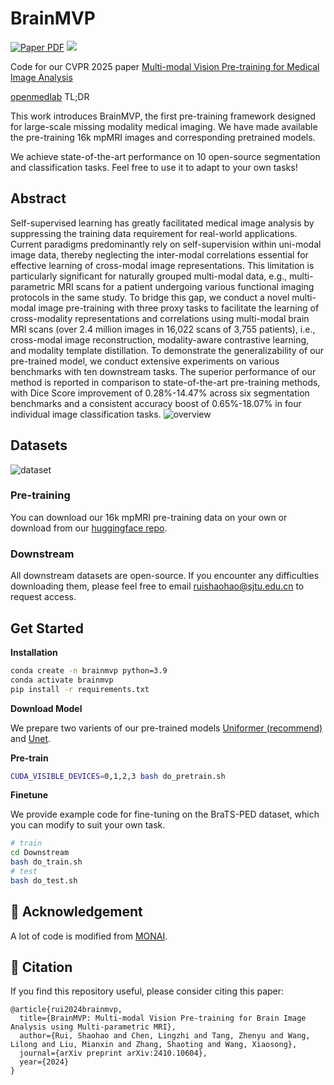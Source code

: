 # BrainMVP 
<a href="https://arxiv.org/abs/2410.10604"><img src='https://img.shields.io/badge/arXiv-BrainMVP-red' alt='Paper PDF'></a>
<a href='https://huggingface.co/datasets/shaohao011/BrainMVP-16k'><img src='https://img.shields.io/badge/%F0%9F%A4%97%20Hugging%20Face-Spaces-blue'></a>

Code for our CVPR 2025 paper [Multi-modal Vision Pre-training for Medical Image Analysis](https://arxiv.org/abs/2410.10604)

[openmedlab](https://github.com/openmedlab/BrainMVP)
TL;DR

This work introduces BrainMVP, the first pre-training framework designed for large-scale missing modality medical imaging. We have made available the pre-training 16k mpMRI images and corresponding pretrained models.

We achieve state-of-the-art performance on 10 open-source segmentation and classification tasks. Feel free to use it to adapt to your own tasks!


## Abstract
Self-supervised learning has greatly facilitated medical image analysis by suppressing the training data requirement for real-world applications. Current paradigms predominantly rely on self-supervision within uni-modal image data, thereby neglecting the inter-modal correlations essential for effective learning of cross-modal image representations. This limitation is particularly significant for naturally grouped multi-modal data, e.g., multi-parametric MRI scans for a patient undergoing various functional imaging protocols in the same study. To bridge this gap, we conduct a novel multi-modal image pre-training with three proxy tasks to facilitate the learning of cross-modality representations and correlations using multi-modal brain MRI scans (over 2.4 million images in 16,022 scans of 3,755 patients), i.e., cross-modal image reconstruction, modality-aware contrastive learning, and modality template distillation. To demonstrate the generalizability of our pre-trained model, we conduct extensive experiments on various benchmarks with ten downstream tasks. The superior performance of our method is reported in comparison to state-of-the-art pre-training methods, with Dice Score improvement of 0.28\%-14.47\% across six segmentation benchmarks and a consistent accuracy boost of 0.65\%-18.07\% in four individual image classification tasks.
![overview](assets/overview.png)

## Datasets
![dataset](assets/dataset.png)
### Pre-training
You can download our 16k mpMRI pre-training data on your own or download from our [huggingface repo](https://huggingface.co/datasets/shaohao011/BrainMVP-16k).
### Downstream
All downstream datasets are open-source. If you encounter any difficulties downloading them, please feel free to email ruishaohao@sjtu.edu.cn to request access.

## Get Started

**Installation**
```bash
conda create -n brainmvp python=3.9
conda activate brainmvp
pip install -r requirements.txt
```

**Download Model**

We prepare two varients of our pre-trained models [Uniformer (recommend)](https://drive.google.com/file/d/1DTmz5WACESD0wfkZ2r0x-zjTwOgd9ov3/view?usp=drive_link) and [Unet](https://drive.google.com/file/d/16DvqjYBfenNEdggLu2fXuMJ6FjxBxQsS/view?usp=drive_link).


**Pre-train**
```bash 
CUDA_VISIBLE_DEVICES=0,1,2,3 bash do_pretrain.sh
```
**Finetune**

We provide example code for fine-tuning on the BraTS-PED dataset, which you can modify to suit your own task.
```bash 
# train
cd Downstream
bash do_train.sh
# test
bash do_test.sh
```

## 🙏 Acknowledgement

A lot of code is modified from [MONAI](https://github.com/Project-MONAI/MONAI).

## 📝 Citation

If you find this repository useful, please consider citing this paper:
```
@article{rui2024brainmvp,
  title={BrainMVP: Multi-modal Vision Pre-training for Brain Image Analysis using Multi-parametric MRI},
  author={Rui, Shaohao and Chen, Lingzhi and Tang, Zhenyu and Wang, Lilong and Liu, Mianxin and Zhang, Shaoting and Wang, Xiaosong},
  journal={arXiv preprint arXiv:2410.10604},
  year={2024}
}
```

